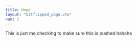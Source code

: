 ```yaml
---
title: Hope
layout: "bitflipped_page.vto"
num: 2
---
```

This is just me checking to make sure this is pushed hahaha

